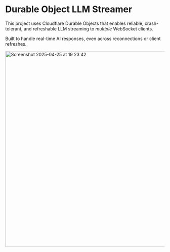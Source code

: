 # Durable Object LLM Streamer

This project uses Cloudflare Durable Objects that enables reliable, crash-tolerant, and refreshable LLM streaming to *multiple* WebSocket clients.

Built to handle real-time AI responses, even across reconnections or client refreshes.

<img width="618" alt="Screenshot 2025-04-25 at 19 23 42" src="https://github.com/user-attachments/assets/f2c6a19a-9874-46bb-b5b3-597572593509" />

